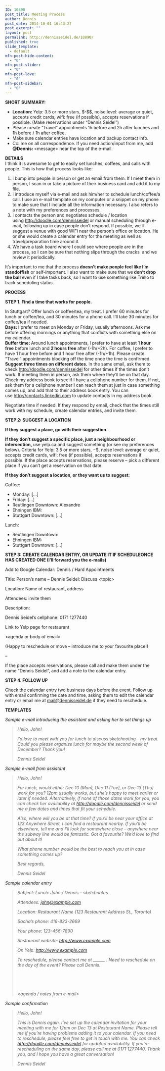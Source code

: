 ```yaml
---
ID: 10890
post_title: Meeting Process
author: Dennis
post_date: 2014-10-01 16:43:27
post_excerpt: ""
layout: post
permalink: http://dennisseidel.de/10890/
published: true
slide_template:
  - default
mfn-post-hide-content:
  - "0"
mfn-post-slider:
  - "0"
mfn-post-love:
  - "0"
mfn-post-sidebar:
  - "0"
---
```

<strong>SHORT SUMMARY:</strong>
<ul>
	<li><strong>Location: </strong>Yelp: 3.5 or more stars, $-$$, noise level: average or quiet, accepts credit cards, wifi: free (if possible), accepts reservations if possible. (Make reservations under “Dennis Seidel”)</li>
	<li>Please create “Travel” appointments 1h before and 2h after lunches and 1h before / 1h after coffee.</li>
	<li>Make sure calendar entries have location and backup contact info.</li>
	<li>Cc: me on all correspondence. If you need action/input from me, add <strong>@Dennis: </strong>&lt;message&gt; near the top of the e-mail.</li>
</ul>
<div><strong>DETAILS</strong></div>
I think it is awesome to get to easily set lunches, coffees, and calls with people. This is how that process looks like:
<ol>
	<li>I bump into people in person or get an email from them. If I meet them in person, I scan in or take a picture of their business card and add it to my file.</li>
	<li>I introduce myself via e-mail and ask him/her to schedule lunch/coffee/a call. I use an e-mail template on my computer or a snippet on my phone to make sure that I include all the information necessary. I also refers to a note with my preferences and processes.</li>
	<li>I contacts the person and negotiates schedule / location using <a href="http://doodle.com/dennisseidel">http://doodle.com/dennisseidel</a> or manual scheduling through e-mail, following up in case people don’t respond. If possible, we’ll suggest a venue with good WiFi near the person’s office or location. He or she would create a calendar entry for the meeting as well as travel/preparation time around it.</li>
	<li>We have a task board where I could see where people are in the process, so I can be sure that nothing slips through the cracks  and we review it periodically.</li>
</ol>
It’s important to me that the process <strong>doesn’t make people feel like I’m standoffish</strong> or self-important. I also want to make sure that we<strong> don’t drop the ball</strong> even if I take tasks back, so I want to use something like Trello to track scheduling status.

<strong>PROCESS</strong>

<strong>STEP 1. Find a time that works for people.</strong>
<div>In Stuttgart? Offer lunch or coffee/tea, my treat. I prefer 60 minutes for lunch or coffee/tea, and 30 minutes for a phone call. I’ll take 30 minutes for coffee/tea if needed.</div>
<div></div>
<div><strong>Days: </strong>I prefer to meet on Monday or Friday, usually afternoons. Ask me before offering mornings or anything that conflicts with something else on my calendar.</div>
<div></div>
<div><strong>Buffer time: </strong>Around lunch appointments, I prefer to have at least <strong>1 hour free</strong> before lunch and <strong>2 hours free</strong> after (-1h/+2h). For coffee, I prefer to have 1 hour free before and 1 hour free after (-1h/+1h). Please create “Travel” appointments blocking off the time once the time is confirmed.</div>
<div></div>
<div><strong>Suggest three times on different dates.</strong> In the same email, ask them to check <a href="http://doodle.com/dennisseidel" target="_blank">http://doodle.com/dennisseidel</a> for other times if the times don’t work. If meeting them in person, ask them where they’ll be on that day.</div>
Check my address book to see if I have a cellphone number for them. If not, ask them for a cellphone number I can reach them at just in case something comes up, and add that to their address book entry. You can use <a href="http://contacts.linkedin.com/">http://contacts.linkedin.com</a> to update contacts in my address book.

Negotiate time if needed. If they respond by email, check that the times still work with my schedule, create calendar entries, and invite them.

<strong>STEP 2: SUGGEST A LOCATION</strong>

<strong>If they suggest a place, go with their suggestion.</strong>

<strong>If they don’t suggest a specific place, just a neighbourhood or intersection, </strong>use yelp.ca and suggest something (or see my preferences below). Criteria for Yelp: 3.5 or more stars, $-$$, noise level: average or quiet, accepts credit cards, wifi: free (if possible), accepts reservations if possible. If the place accepts reservations, please reserve – pick a different place if you can’t get a reservation on that date.

<strong>If they don’t suggest a location, or they want us to suggest:</strong>

Coffee:
<ul>
	<li>Monday: [...]</li>
	<li>Friday: [...]</li>
	<li>Reutlingen Downtown: Alexandre</li>
	<li>Ehningen IBM:</li>
	<li>Stuttgart Downtown: [...]</li>
</ul>
Lunch:
<ul>
	<li>Reutlingen Downtown:</li>
	<li>Ehningen IBM:</li>
	<li>Stuttgart Downtown: [...]</li>
</ul>
<strong>STEP 3: CREATE CALENDAR ENTRY, OR UPDATE IT IF SCHEDULEONCE HAS CREATED ONE (I’ll forward you the e-mails)</strong>

Add to Google Calendar: Dennis / Hard Appointments

Title: Person’s name – Dennis Seidel: Discuss &lt;topic&gt;

Location: Name of restaurant, address

Attendees: invite them

Description:

Dennis Seidel’s cellphone: 0171 1277440

Link to Yelp page for restaurant

&lt;agenda or body of email&gt;

(Happy to reschedule or move – introduce me to your favourite place!)

–

If the place accepts reservations, please call and make them under the name “Dennis Seidel”, and add a note to the calendar entry.

<strong>STEP 4. FOLLOW UP</strong>

Check the calendar entry two business days before the event. Follow up with email confirming the date and time, asking them to edit the calendar entry or email me at mail@dennisseidel.de if they need to reschedule.

<strong>TEMPLATES</strong>

<em>Sample e-mail introducing the assistant and asking her to set things up</em>
<blockquote><em>Hello, John!</em>

<em>I’d love to meet with you for lunch to discuss sketchnoting – my treat. Could you please organize lunch for maybe the second week of December? Thank you!</em>

<em>Dennis Seidel</em></blockquote>
<em>Sample e-mail from assistant</em>
<blockquote><em>Hello, John!</em>

<em>For lunch, would either Dec 10 (Mon), Dec 11 (Tue), or Dec 13 (Thu) work for you? 12pm usually works, but she’s happy to meet earlier or later if needed. Alternatively, if none of those dates work for you, you can check her availability at <a href="http://doodle.com/dennisseidel" target="_blank">http://doodle.com/dennisseidel</a> or send me a few dates and times that fit your schedule.</em>

<em>Also, where will you be at that time? If you’ll be near your office at 123 Anywhere Street, I can find a restaurant nearby. If you’ll be elsewhere, tell me and I’ll look for somewhere close – anywhere near the subway line would be fantastic. Got a favourite? We’d love to find out about it!</em>

<em>What phone number would be the best to reach you at in case something comes up?</em>

<em>Best regards,</em>

<em>Dennis Seidel</em></blockquote>
<em>Sample calendar entry</em>
<blockquote><em>Subject: Lunch: John / Dennis – sketchnotes</em>

<em>Attendees: john@example.com</em>

<em>Location: Restaurant Name (123 Restaurant Address St., Toronto)</em>

<em>Sacha’s phone: 416-823-2669</em>

<em>Your phone: 123-456-7890</em>

<em>Restaurant website: http://www.example.com</em>

<em>On Yelp: http://www.example.com</em>

<em>To reschedule, please contact me at ______ . Need to reschedule on the day of the event? Please call Dennis.</em>

&nbsp;

&nbsp;

<em>&lt;agenda / notes from e-mail&gt;</em></blockquote>
<em>Sample confirmation</em>
<blockquote><em>Hello, John!</em>

<em>This is Dennis again. I’ve set up the calendar invitation for your meeting with me for 12pm on Dec 13 at Restaurant Name. Please tell me if you’re having problems adding it to your calendar. If you need to reschedule, please feel free to get in touch with me. You can check <a href="http://doodle.com/dennisseidel" target="_blank">http://doodle.com/dennisseidel</a> for updated availability. If you’re rescheduling on the same day, please call me at 0171 1277440. Thank you, and I hope you have a great conversation!</em>

<em>Dennis Seidel</em></blockquote>